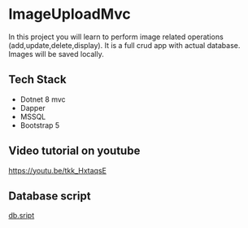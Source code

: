 # ImageUploadMvc
In this project you will learn to perform image related operations (add,update,delete,display). It is a full crud app with actual database. 
Images will be saved locally.

## Tech Stack
- Dotnet 8 mvc
- Dapper
- MSSQL
- Bootstrap 5

## Video tutorial on youtube
https://youtu.be/tkk_HxtaqsE

## Database script
[db.sript](https://github.com/rd003/ImageUploadMvc/master/db.sql)
